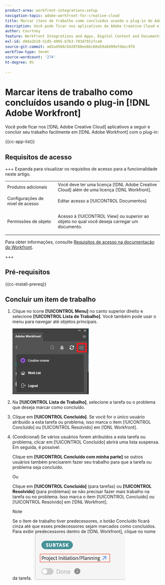 ```yaml
---
product-area: workfront-integrations;setup
navigation-topic: adobe-workfront-for-creative-cloud
title: Marcar itens de trabalho como concluídos usando o plug-in do Adobe Workfront
description: Você pode ficar nos aplicativos da Adobe Creative Cloud e concluir seu trabalho no Adobe Workfront de maneira simples.
author: Courtney
feature: Workfront Integrations and Apps, Digital Content and Documents
exl-id: d94a2b10-51d5-4995-b7b3-793d7911fca9
source-git-commit: a65a4568c6428768ee6bc60a59a8499efdbec9f8
workflow-type: tm+mt
source-wordcount: '274'
ht-degree: 0%

---
```


# Marcar itens de trabalho como concluídos usando o plug-in [!DNL Adobe Workfront]

Você pode ficar nos [!DNL Adobe Creative Cloud] aplicativos a seguir e concluir seu trabalho facilmente em [!DNL Adobe Workfront] com o plug-in:

{{cc-app-list}}

## Requisitos de acesso

+++ Expanda para visualizar os requisitos de acesso para a funcionalidade neste artigo.

<table style="table-layout:auto"> 
 <col> 
 <col> 
 <tbody> 
  <tr> 
   <!-- <td role="rowheader">[!DNL Adobe Workfront] package</td> 
   <td> <p>Any</p> </td> 
  </tr> 
  <tr data-mc-conditions=""> 
   <td role="rowheader">[!DNL Adobe Workfront] license</td> 
   <td> 
   <p>Standard</p>
   <p>Work or higher</p> </td> 
  </tr> 
  <tr> -->
   <td role="rowheader">Produtos adicionais</td> 
   <td>Você deve ter uma licença [!DNL Adobe Creative Cloud] além de uma licença [!DNL Workfront].</td> 
  </tr> 
  <tr> 
   <td role="rowheader">Configurações de nível de acesso</td> 
   <td> <p>Editar acesso a [!UICONTROL Documentos]</p> </td> 
  </tr> 
  <tr> 
   <td role="rowheader">Permissões de objeto</td> 
   <td> <p>Acesso à [!UICONTROL View] ou superior ao objeto no qual você deseja carregar um documento.</p> </td> 
  </tr> 
 </tbody> 
</table>

Para obter informações, consulte [Requisitos de acesso na documentação do Workfront](/help/quicksilver/administration-and-setup/add-users/access-levels-and-object-permissions/access-level-requirements-in-documentation.md).


+++

## Pré-requisitos

{{cc-install-prereq}}

## Concluir um item de trabalho

1. Clique no ícone **[!UICONTROL Menu]** no canto superior direito e selecione **[!UICONTROL Lista de Trabalho]**. Você também pode usar o menu para navegar até objetos principais.

   ![Retornar à Lista de Trabalho](assets/go-back-to-work-list-350x314.png)

1. Na **[!UICONTROL Lista de Trabalho]**, selecione a tarefa ou o problema que deseja marcar como concluído.
1. Clique em **[!UICONTROL Concluído]**.  Se você for o único usuário atribuído a esta tarefa ou problema, isso marca o item [!UICONTROL Concluído] ou [!UICONTROL Resolvido] em [!DNL Workfront].
1. (Condicional) Se vários usuários forem atribuídos a esta tarefa ou problema, clicar em [!UICONTROL Concluído] abrirá uma lista suspensa. Em seguida, é possível:

   Clique em **[!UICONTROL Concluído com minha parte]** se outros usuários também precisarem fazer seu trabalho para que a tarefa ou problema seja concluído.

   Ou

   Clique em **[!UICONTROL Concluído]** (para tarefas) ou **[!UICONTROL Resolvido]** (para problemas) se não precisar fazer mais trabalho na tarefa ou no problema. Isso marca o item [!UICONTROL Concluído] ou [!UICONTROL Resolvido] em [!DNL Workfront].

   >[!NOTE]
   >
   >Se o item de trabalho tiver predecessores, o botão Concluído ficará cinza até que esses predecessores sejam marcados como concluídos. Para exibir predecessores dentro de [!DNL Workfront], clique no nome da tarefa.
   >![Navegar até o Workfront](assets/navigate-to-workfront.png)

<!-- I dont think we need this one ![Complete work](assets/complete-work-350x529.png) -->
